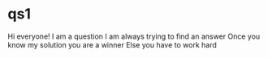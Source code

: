 # qs1
Hi everyone!
I am a question 
I am always trying to find an answer
Once you know my solution you are a winner
Else you have to work hard
